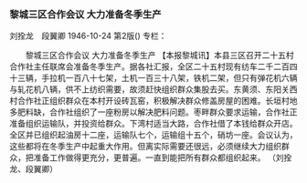 ### 黎城三区合作会议  大力准备冬季生产
刘拴龙　段翼卿
1946-10-24
第2版()
专栏：

　　黎城三区合作会议
    大力准备冬季生产
    【本报黎城讯】本县三区召开二十五村合作社主任联席会准备冬季生产。据各社汇报，全区二十五村现有纺车二千二百四十三辆，手拉机一百八十七架，土机一百三十八架，铁机二架，但只有弹花机六辆与轧花机八辆，供不上纺织需要，故须赶快组织群众集股去买。东黄须、东阳关西村合作社正组织群众在本村开设砖瓦窑，积极解决群众修盖房屋的困难。长垣村地多肥料缺，合作社组织了一座粉房以解决肥料问题。枣畔群众要求运输，合作社正准备组织运输队，并投资给群众。下湾村适当大路，合作社借了本钱给群众开店。全区并已组织起油房十二座，运输队七个，运输组十五个，硝坊一座。会议认为，这些都将在冬季生产中起重大作用。但离实际需要还很远，必须继续大力组织群众，把准备工作做得更充分，更普遍。一直到能把所有群众都组织起来。
    （刘拴龙、段翼卿）
